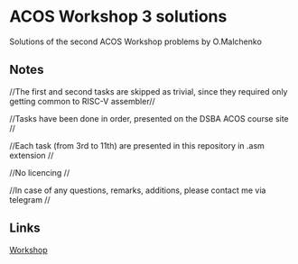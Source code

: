 # ACOS Workshop 3 solutions
Solutions of the second ACOS Workshop problems by O.Malchenko
## Notes
//The first and second tasks are skipped as trivial, since they required only getting common to RISC-V assembler//

//Tasks have been done in order, presented on the DSBA ACOS course site                                         //

//Each task (from 3rd to 11th) are presented in this repository in .asm extension                               //

//No licencing                                                                                                  //

//In case of any questions, remarks, additions, please contact me via telegram                                  //
## Links
[Workshop](https://andrewt0301.github.io/hse-acos-course/part1ca/03_CPU/lecture.html)

